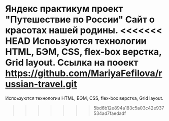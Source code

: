Яндекс практикум проект "Путешествие по России"
Сайт о красотах нашей родины. 
<<<<<<< HEAD
Испоьзуются технологии HTML, БЭМ, CSS, flex-box верстка, Grid layout.
Ссылка на пооект https://github.com/MariyaFefilova/russian-travel.git
=======
Испоьзуются технологии HTML, БЭМ, CSS, flex-box верстка, Grid layout.
>>>>>>> 5bd6b12e894a183c5a03c42e937534ad7faedadf
